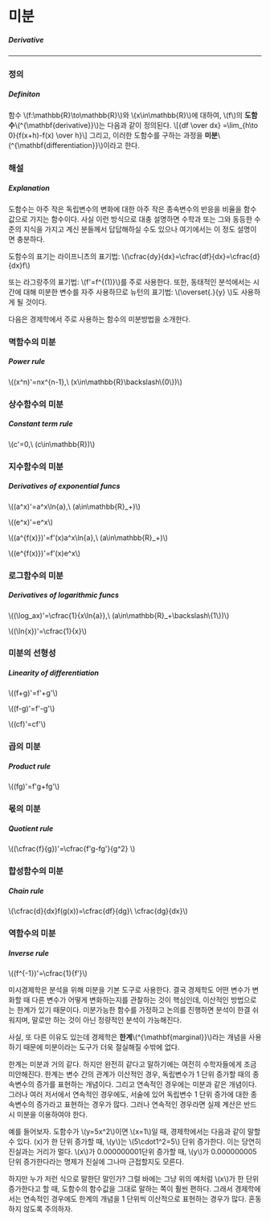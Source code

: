 # 미분

##### Derivative

---

### 정의

##### Definiton

함수 \\(f:\mathbb{R}\to\mathbb{R}\\)와 \\(x\in\mathbb{R}\\)에 대하여, \\(f\\)의 **도함수**\\(^{\mathbf{derivative}}\\)는 다음과 같이 정의된다.
\\[{df \over dx} =\lim_{h\to 0}{f(x+h)-f(x) \over h}\\]
그리고, 이러한 도함수를 구하는 과정을 **미분**\\(^{\mathbf{differentiation}}\\)이라고 한다.

### 해설

##### Explanation

도함수는 아주 작은 독립변수의 변화에 대한 아주 작은 종속변수의 반응을 비율을 함수값으로 가지는 함수이다. 사실 이런 방식으로 대충 설명하면 수학과 또는 그와 동등한 수준의 지식을 가지고 계신 분들께서 답답해하실 수도 있으나 여기에서는 이 정도 설명이면 충분하다.

도함수의 표기는 
라이프니츠의 표기법: \\(\cfrac{dy}{dx}=\cfrac{df}{dx}=\cfrac{d}{dx}f\\)

또는 라그랑주의 표기법: \\(f'=f^{(1)}\\)를 주로 사용한다.
또한, 동태적인 분석에서는 시간에 대해 미분한 변수를 자주 사용하므로 뉴턴의 표기법: \\(\overset{.}{y} \\)도 사용하게 될 것이다.

다음은 경제학에서 주로 사용하는 함수의 미분방법을 소개한다.

### 멱함수의 미분

##### Power rule

\\((x^n)'=nx^{n-1},\\ (x\in\mathbb{R}\backslash\\{0\\})\\)

### 상수함수의 미분

##### Constant term rule

\\(c'=0,\ (c\in\mathbb{R})\\)

### 지수함수의 미분

##### Derivatives of exponential funcs

\\((a^x)'=a^x\ln{a},\ (a\in\mathbb{R}_+)\\)

\\((e^x)'=e^x\\)

\\((a^{f(x)})'=f'(x)a^x\ln{a},\\ (a\in\mathbb{R}_+)\\)

\\((e^{f(x)})'=f'(x)e^x\\)

### 로그함수의 미분

##### Derivatives of logarithmic funcs

\\((\log_ax)'=\cfrac{1}{x\ln{a}},\ (a\in\mathbb{R}_+\backslash\\{1\\})\\)

\\((\ln{x})'=\cfrac{1}{x}\\)

### 미분의 선형성

##### Linearity of differentiation

\\((f+g)'=f'+g'\\)

\\((f-g)'=f'-g'\\)

\\((cf)'=cf'\\)

### 곱의 미분

##### Product rule

\\((fg)'=f'g+fg'\\)

### 몫의 미분

##### Quotient rule

\\((\cfrac{f}{g})'=\cfrac{f'g-fg'}{g^2} \\)

### 합성함수의 미분

##### Chain rule

\\(\cfrac{d}{dx}f(g(x))=\cfrac{df}{dg}\ \cfrac{dg}{dx}\\)

### 역함수의 미분

##### Inverse rule

\\((f^{-1})'=\cfrac{1}{f'}\\)

미시경제학은 분석을 위해 미분을 기본 도구로 사용한다. 결국 경제학도 어떤 변수가 변화할 때 다른 변수가 어떻게 변화하는지를 관찰하는 것이 핵심인데, 이산적인 방법으로는 한계가 있기 때문이다. 미분가능한 함수를 가정하고 논의를 진행하면 분석이 한결 쉬워지며, 말로만 하는 것이 아닌 정량적인 분석이 가능해진다.

사실, 또 다른 이유도 있는데 경제학은 **한계**\\(^{\mathbf{marginal}}\\)라는 개념을 사용하기 때문에 미분이라는 도구가 더욱 절실해질 수밖에 없다.

한계는 미분과 거의 같다. 하지만 완전히 같다고 말하기에는 여전히 수학자들에게 조금 미안해진다. 한계는 변수 간의 관계가 이산적인 경우, 독립변수가 1 단위 증가할 때의 종속변수의 증가를 표현하는 개념이다. 그리고 연속적인 경우에는 미분과 같은 개념이다. 그러나 여러 저서에서 연속적인 경우에도, 서술에 있어 독립변수 1 단위 증가에 대한 종속변수의 증가라고 표현하는 경우가 많다. 그러나 연속적인 경우라면 실제 계산은 반드시 미분을 이용하여야 한다.

예를 들어보자. 도함수가 \\(y=5x^2\\)이면 \\(x=1\\)일 때, 경제학에서는 다음과 같이 말할 수 있다. \(x\)가 한 단위 증가할 때, \\(y\\)는 \\(5\cdot1^2=5\\) 단위 증가한다. 이는 당연히 진실과는 거리가 멀다. \\(x\\)가 0.000000001단위 증가할 때, \\(y\\)가 0.000000005 단위 증가한다라는 명제가 진실에 그나마 근접할지도 모른다. 

하지만 누가 저런 식으로 말한단 말인가? 그럴 바에는 그냥 위의 예처럼 \\(x\\)가 한 단위 증가한다고 할 때, 도함수의 함수값을 그대로 말하는 쪽이 훨씬 편하다. 그래서 경제학에서는 연속적인 경우에도 한계의 개념을 1 단위씩 이산적으로 표현하는 경우가 많다. 혼동하지 않도록 주의하자.